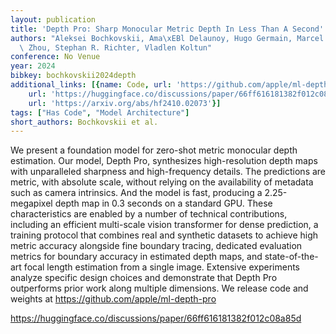 ```yaml
---
layout: publication
title: 'Depth Pro: Sharp Monocular Metric Depth In Less Than A Second'
authors: "Aleksei Bochkovskii, Ama\xEBl Delaunoy, Hugo Germain, Marcel Santos, Yichao\
  \ Zhou, Stephan R. Richter, Vladlen Koltun"
conference: No Venue
year: 2024
bibkey: bochkovskii2024depth
additional_links: [{name: Code, url: 'https://github.com/apple/ml-depth-pro'}, {name: Code,
    url: 'https://huggingface.co/discussions/paper/66ff616181382f012c08a85d'}, {name: Paper,
    url: 'https://arxiv.org/abs/hf2410.02073'}]
tags: ["Has Code", "Model Architecture"]
short_authors: Bochkovskii et al.
---
```

We present a foundation model for zero-shot metric monocular depth estimation. Our model, Depth Pro, synthesizes high-resolution depth maps with unparalleled sharpness and high-frequency details. The predictions are metric, with absolute scale, without relying on the availability of metadata such as camera intrinsics. And the model is fast, producing a 2.25-megapixel depth map in 0.3 seconds on a standard GPU. These characteristics are enabled by a number of technical contributions, including an efficient multi-scale vision transformer for dense prediction, a training protocol that combines real and synthetic datasets to achieve high metric accuracy alongside fine boundary tracing, dedicated evaluation metrics for boundary accuracy in estimated depth maps, and state-of-the-art focal length estimation from a single image. Extensive experiments analyze specific design choices and demonstrate that Depth Pro outperforms prior work along multiple dimensions. We release code and weights at https://github.com/apple/ml-depth-pro

https://huggingface.co/discussions/paper/66ff616181382f012c08a85d